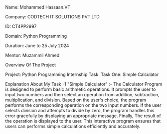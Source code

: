 Name: Mohammed Hassaan.VT

Company: CODTECH IT SOLUTIONS PVT.LTD

ID: CT4PP2997

Domain: Python Programming

Duration: June to 25 July 2024

Mentor: Muzammil Ahmed

Overview Of The Project

Project: Python Programming Internship Task.
Task One: Simple Calculator 

Explanation About My Task -1  "Simple Calculator" :-
The Calculator Program is designed to perform basic arithmetic operations. It prompts the user to input two numbers and then select an operation from addition, subtraction, multiplication, and division. 
Based on the user's choice, the program performs the corresponding operation on the two input numbers.
If the user selects division and attempts to divide by zero, the program handles this error gracefully by displaying an appropriate message. Finally, The result of the operation is displayed to the user. This interactive program ensures that users can performs simple calculations efficiently and accurately.

